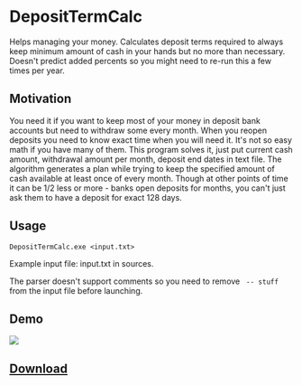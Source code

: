 # DepositTermCalc
Helps managing your money. Calculates deposit terms required to always keep minimum amount of cash in your hands but no more than necessary. Doesn't predict added percents so you might need to re-run this a few times per year.

## Motivation
You need it if you want to keep most of your money in deposit bank accounts but need to withdraw some every month.
When you reopen deposits you need to know exact time when you will need it.
It's not so easy math if you have many of them.
This program solves it, just put current cash amount, withdrawal amount per month, deposit end dates in text file.
The algorithm generates a plan while trying to keep the specified amount of cash available at least once of every month.
Though at other points of time it can be 1/2 less or more - banks open deposits for months, you can't just ask them to have a deposit for exact 128 days.

## Usage
`DepositTermCalc.exe <input.txt>`

Example input file: input.txt in sources.

The parser doesn't support comments so you need to remove ` -- stuff` from the input file before launching.

## Demo
<img src="https://i.imgur.com/0MPwAwi.png" />

## <a href="https://github.com/AqlaSolutions/DepositTermCalc/releases">Download</a>

